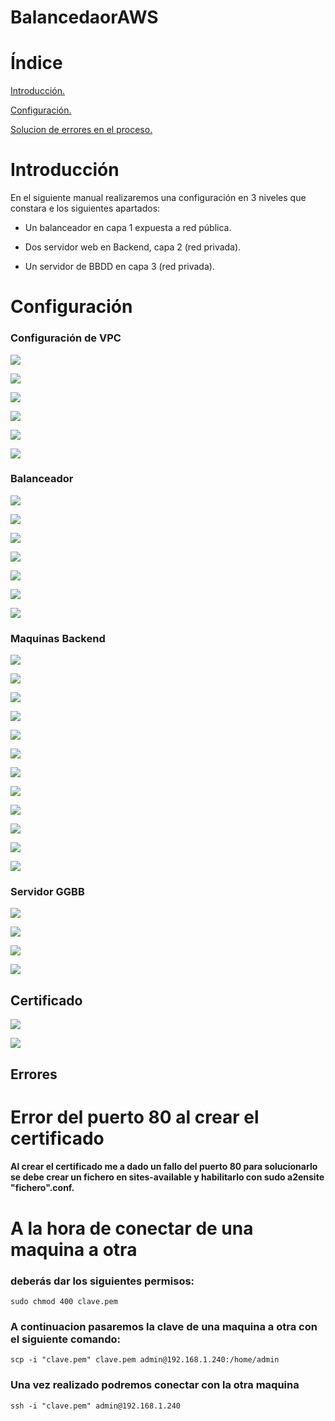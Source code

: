 # BalancedaorAWS
# Índice
[Introducción.](#introducción)

[Configuración.](#configuración)

[Solucion de errores en el proceso.](#Errores)
# Introducción
En el siguiente manual realizaremos una configuración en 3 niveles que constara e los siguientes apartados:

* Un balanceador en capa 1 expuesta a red pública.

* Dos servidor web en Backend, capa 2 (red privada).

* Un servidor de BBDD en capa 3 (red privada).

# Configuración

### Configuración de VPC

![](fotos/Imagen1.png)

![](fotos/Imagen2.png)

![](fotos/Imagen3.png)

![](fotos/Imagen4.png)

![](fotos/Imagen5.png)

![](fotos/Imagen6.png)
### Balanceador
![](fotos/Imagen7.png)

![](fotos/Imagen8.png)

![](fotos/Imagen9.png)

![](fotos/Imagen10.png)

![](fotos/Imagen11.png)

![](fotos/Imagen12.png)

![](fotos/Imagen13.png)
### Maquinas Backend
![](fotos/Imagen14.png)

![](fotos/Imagen15.png)

![](fotos/Imagen16.png)

![](fotos/Imagen17.png)

![](fotos/Imagen18.png)

![](fotos/Imagen19.png)

![](fotos/Imagen20.png)

![](fotos/Imagen22.png)

![](fotos/Imagen23.png)

![](fotos/Imagen24.png)

![](fotos/Imagen25.png)

![](fotos/Imagen26.png)

### Servidor GGBB

![](fotos/Imagen27.png)

![](fotos/Imagen28.png)

![](fotos/Imagen29.png)

![](fotos/Imagen30.png)
## Certificado

![](fotos/Imagen31.png)


![](fotos/Imagen33.png)


## Errores

# Error del puerto 80 al crear el certificado
#### Al crear el certificado me a dado un fallo del puerto 80 para solucionarlo se debe crear un fichero en sites-available y habilitarlo con sudo a2ensite "fichero".conf.
# A la hora de conectar de una maquina a otra
### deberás dar los siguientes permisos:
```
sudo chmod 400 clave.pem
```
### A continuacion pasaremos la clave de una maquina a otra con el siguiente comando:
```
scp -i "clave.pem" clave.pem admin@192.168.1.240:/home/admin
```
### Una vez realizado podremos conectar con la otra maquina
```
ssh -i "clave.pem" admin@192.168.1.240
```

